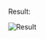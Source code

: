 Result:

![Result](https://user-images.githubusercontent.com/29499863/65607985-23d95b80-dfb6-11e9-9e3c-46cd4f21ff33.png)
